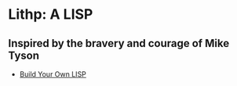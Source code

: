# Lithp: A LISP
## Inspired by the bravery and courage of Mike Tyson

- [Build Your Own LISP](https://buildyourownlisp.com/)
